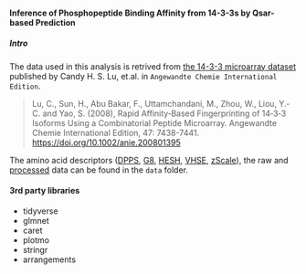#### Inference of Phosphopeptide Binding Affinity from 14-3-3s by Qsar-based Prediction

##### Intro

The data used in this analysis is retrived from [the 14-3-3 microarray dataset](https://doi.org/10.1002/anie.200801395) published by Candy H. S. Lu, et.al. in `Angewandte Chemie International Edition`. 

>Lu, C., Sun, H., Abu Bakar, F., Uttamchandani, M., Zhou, W., Liou, Y.‐C. and Yao, S. (2008), Rapid Affinity‐Based Fingerprinting of 14‐3‐3 Isoforms Using a Combinatorial Peptide Microarray. Angewandte Chemie International Edition, 47: 7438-7441. https://doi.org/10.1002/anie.200801395

The amino acid descriptors ([DPPS](./data/DPPS), [G8](./data/G8), [HESH](./data/HESH), [VHSE](./data/VHSE), [zScale](./data/zScale)), the raw and [processed](./data/14_3_3_affinity.tsv) data can be found in the `data` folder.

#### 3rd party libraries
+ tidyverse
+ glmnet
+ caret
+ plotmo
+ stringr
+ arrangements
